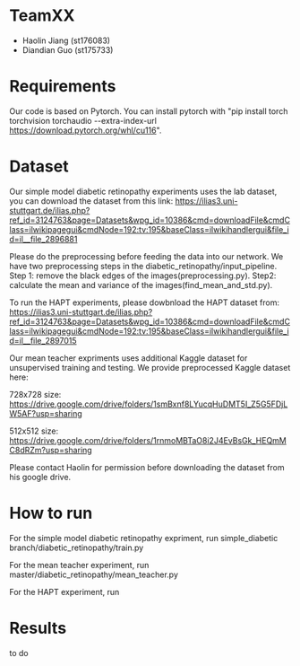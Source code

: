 # TeamXX
- Haolin Jiang (st176083)
- Diandian Guo (st175733)

# Requirements

Our code is based on Pytorch. You can install pytorch with "pip install torch torchvision torchaudio --extra-index-url https://download.pytorch.org/whl/cu116".

# Dataset

Our simple model diabetic retinopathy experiments uses the lab dataset, you can download the dataset from this link: https://ilias3.uni-stuttgart.de/ilias.php?ref_id=3124763&page=Datasets&wpg_id=10386&cmd=downloadFile&cmdClass=ilwikipagegui&cmdNode=192:tv:195&baseClass=ilwikihandlergui&file_id=il__file_2896881 

Please do the preprocessing before feeding the data into our network. We have two preprocessing steps in the diabetic_retinopathy/input_pipeline. Step 1: remove the black edges of the images(preprocessing.py). Step2: calculate the mean and variance of the images(find_mean_and_std.py). 

To run the HAPT experiments, please dowbnload the HAPT dataset from: https://ilias3.uni-stuttgart.de/ilias.php?ref_id=3124763&page=Datasets&wpg_id=10386&cmd=downloadFile&cmdClass=ilwikipagegui&cmdNode=192:tv:195&baseClass=ilwikihandlergui&file_id=il__file_2897015

Our mean teacher expriments uses additional Kaggle dataset for unsupervised training and testing. We provide preprocessed Kaggle dataset here: 

728x728 size:  https://drive.google.com/drive/folders/1smBxnf8LYucqHuDMT5I_Z5G5FDjLW5AF?usp=sharing

512x512 size: https://drive.google.com/drive/folders/1rnmoMBTaO8i2J4EvBsGk_HEQmMC8dRZm?usp=sharing

Please contact Haolin for permission before downloading the dataset from his google drive.



# How to run

For the simple model diabetic retinopathy expriment, run simple_diabetic branch/diabetic_retinopathy/train.py

For the mean teacher experiment, run master/diabetic_retinopathy/mean_teacher.py

For the HAPT experiment, run



# Results
to do
